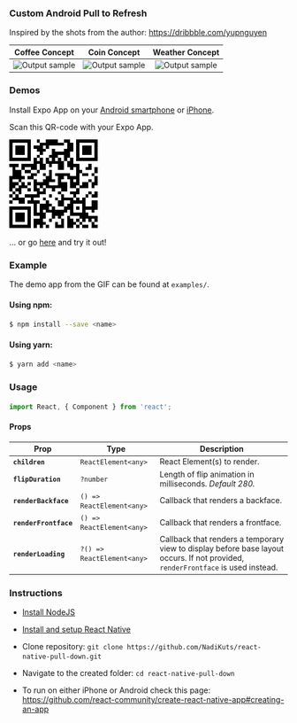 ### Custom Android Pull to Refresh

Inspired by the shots from the author: https://dribbble.com/yupnguyen

|     Coffee Concept    |  Coin Concept    | Weather Concept
| ------------------------- |:-----------------------:|:-----------------------:|
| ![Output sample](https://github.com/NadiKuts/react-native-pull-down/blob/master/examples/resources/coffee_animation.gif)|![Output sample](https://github.com/NadiKuts/react-native-pull-down/blob/master/examples/resources/coin_animation.gif) |![Output sample](https://github.com/NadiKuts/react-native-pull-down/blob/master/examples/resources/weather_animation.gif)|

### Demos

Install Expo App on your [Android smartphone](https://play.google.com/store/apps/details?id=host.exp.exponent&referrer=www) or [iPhone](https://itunes.apple.com/app/apple-store/id982107779?ct=www&mt=8).

Scan this QR-code with your Expo App. 

![alt text](https://github.com/NadiKuts/react-native-animated-menu/blob/master/assets/qr-code.png)

... or go [here](https://expo.io/@devilsanek/animated-menu) and try it out!


### Example
The demo app from the GIF can be found at `examples/`.

#### Using npm:

```sh
$ npm install --save <name>
```

#### Using yarn:

```sh
$ yarn add <name>
```

### Usage

```jsx
import React, { Component } from 'react';

```

#### Props

| Prop | Type | Description |
|---|---|---|
|**`children`**|`ReactElement<any>`|React Element(s) to render.|
|**`flipDuration`**|`?number`|Length of flip animation in milliseconds. _Default 280._|
|**`renderBackface`**|`() => ReactElement<any>`|Callback that renders a backface.|
|**`renderFrontface`**|`() => ReactElement<any>`|Callback that renders a frontface.|
|**`renderLoading`**|`?() => ReactElement<any>`|Callback that renders a temporary view to display before base layout occurs. If not provided, `renderFrontface` is used instead.|



### Instructions

- [Install NodeJS](https://nodejs.org/en/)
- [Install and setup React Native](https://facebook.github.io/react-native/docs/getting-started.html)
- Clone repository: `git clone https://github.com/NadiKuts/react-native-pull-down.git`

- Navigate to the created folder: `cd react-native-pull-down`

- To run on either iPhone or Android check this page: https://github.com/react-community/create-react-native-app#creating-an-app
